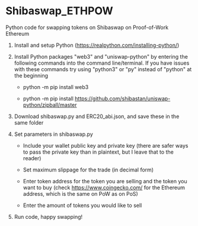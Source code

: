 # Shibaswap_ETHPOW
Python code for swapping tokens on Shibaswap on Proof-of-Work Ethereum

1. Install and setup Python (https://realpython.com/installing-python/)


2. Install Python packages "web3" and "uniswap-python" by entering the following commands into the command line/terminal. If you have issues with these commands try using "python3" or "py" instead of "python" at the beginning


    - python -m pip install web3
    
    - python -m pip install https://github.com/shibastan/uniswap-python/zipball/master


3. Download shibaswap.py and ERC20_abi.json, and save these in the same folder


4. Set parameters in shibaswap.py

    - Include your wallet public key and private key (there are safer ways to pass the private key than in plaintext, but I leave that to the reader)
  
    - Set maximum slippage for the trade (in decimal form)
  
    - Enter token address for the token you are selling and the token you want to buy (check https://www.coingecko.com/ for the Ethereum address, which is the same on PoW as on PoS) 
  
    - Enter the amount of tokens you would like to sell


5. Run code, happy swapping!

